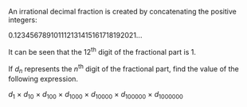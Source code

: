 <p>An irrational decimal fraction is created by concatenating the positive integers:</p>
<p class="center">0.12345678910<span class="red strong">1</span>112131415161718192021...</p>
<p>It can be seen that the 12<sup>th</sup> digit of the fractional part is 1.</p>
<p>If <i>d</i><sub><i>n</i></sub> represents the <i>n</i><sup>th</sup> digit of the fractional part, find the value of the following expression.</p>
<p class="center"><i>d</i><sub>1</sub> × <i>d</i><sub>10</sub> × <i>d</i><sub>100</sub> × <i>d</i><sub>1000</sub> × <i>d</i><sub>10000</sub> × <i>d</i><sub>100000</sub> × <i>d</i><sub>1000000</sub></p>

